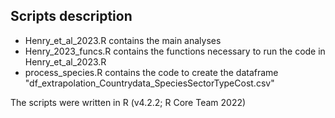 ## Scripts description

* Henry_et_al_2023.R contains the main analyses
* Henry_2023_funcs.R contains the functions necessary to run the code in Henry_et_al_2023.R
* process_species.R contains the code to create the dataframe "df_extrapolation_Countrydata_SpeciesSectorTypeCost.csv"

The scripts were written in R (v4.2.2; R Core Team 2022)
